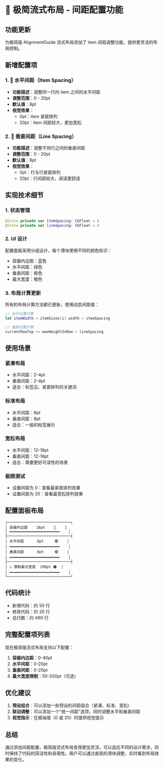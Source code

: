 # 🎯 极简流式布局 - 间距配置功能

## 功能更新

为极简版 AlignmentGuide 流式布局添加了 item 间距调整功能，提供更灵活的布局控制。

## 新增配置项

### 1. 📐 水平间距（Item Spacing）

- **功能描述**：调整同一行内 item 之间的水平间距
- **调整范围**：0 - 20pt
- **默认值**：8pt
- **视觉效果**：
  - 0pt：item 紧密排列
  - 20pt：item 间距较大，更加宽松

### 2. 📏 垂直间距（Line Spacing）

- **功能描述**：调整不同行之间的垂直间距
- **调整范围**：0 - 20pt
- **默认值**：8pt
- **视觉效果**：
  - 0pt：行与行紧密排列
  - 20pt：行间距较大，阅读更舒适

## 实现技术细节

### 1. 状态管理

```swift
@State private var itemSpacing: CGFloat = 8
@State private var lineSpacing: CGFloat = 8
```

### 2. UI 设计

配置面板采用分组设计，每个滑块使用不同的颜色标识：
- 容器内边距：蓝色
- 水平间距：绿色
- 垂直间距：紫色
- 最大宽度：橙色

### 3. 布局计算更新

所有的布局计算方法都已更新，使用动态间距值：

```swift
// 水平位置计算
let itemWidth = itemSizes[i].width + itemSpacing

// 垂直位置计算
currentRowTop += maxHeightInRow + lineSpacing
```

## 使用场景

### 紧凑布局
- 水平间距：2-4pt
- 垂直间距：2-4pt
- 适合：标签云、紧密排列的关键词

### 标准布局
- 水平间距：8pt
- 垂直间距：8pt
- 适合：一般的标签展示

### 宽松布局
- 水平间距：12-16pt
- 垂直间距：12-16pt
- 适合：需要更好可读性的场景

### 极限测试
- 设置间距为 0：查看最紧密排列效果
- 设置间距为 20：查看最宽松排列效果

## 配置面板布局

```
┌─────────────────────────────┐
│ 容器内边距    16pt    🔵    │
│ ━━━━━━━━━━━━━━━━━━━━━━━    │
├─────────────────────────────┤
│ 水平间距      8pt     🟢    │
│ ━━━━━━━━━━━━━━━━━━━━━━━    │
│ 垂直间距      8pt     🟣    │
│ ━━━━━━━━━━━━━━━━━━━━━━━    │
├─────────────────────────────┤
│ ☑️ 限制最大宽度  100pt 🟠  │
│ ━━━━━━━━━━━━━━━━━━━━━━━    │
└─────────────────────────────┘
```

## 代码统计

- 新增代码：约 50 行
- 修改代码：约 20 行
- 总行数：约 490 行

## 完整配置项列表

现在极简版流式布局支持以下配置：

1. **容器内边距**：0-40pt
2. **水平间距**：0-20pt
3. **垂直间距**：0-20pt
4. **最大宽度限制**：50-200pt（可选）

## 优化建议

1. **预设组合**：可以添加一些预设的间距组合（紧凑、标准、宽松）
2. **联动调整**：可以添加一个"统一间距"选项，同时调整水平和垂直间距
3. **视觉指示**：在极端值（0 或 20）时提供视觉提示

## 总结

通过添加间距配置，极简版流式布局变得更加灵活，可以适应不同的设计需求，同时保持了代码的简洁性和易用性。用户可以通过直观的滑块调整，实时看到布局效果的变化。